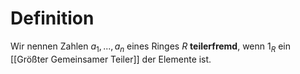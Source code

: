 # Definition
Wir nennen Zahlen $a_1, ..., a_n$ eines Ringes $R$ **teilerfremd**, wenn $1_R$ ein [[Größter Gemeinsamer Teiler]] der Elemente ist.
